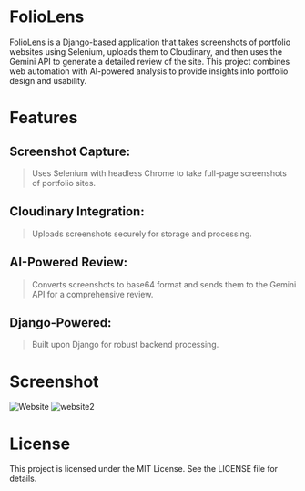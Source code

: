 # FolioLens
FolioLens is a Django-based application that takes screenshots of portfolio websites using Selenium, uploads them to Cloudinary, and then uses the Gemini API to generate a detailed review of the site. This project combines web automation with AI-powered analysis to provide insights into portfolio design and usability.

# Features
## Screenshot Capture: 
>Uses Selenium with headless Chrome to take full-page screenshots of portfolio sites.

## Cloudinary Integration:
>Uploads screenshots securely for storage and processing.

## AI-Powered Review: 
>Converts screenshots to base64 format and sends them to the Gemini API for a comprehensive review.

## Django-Powered:
>Built upon Django for robust backend processing.

# Screenshot
![Website](https://github.com/user-attachments/assets/095ac64d-0fb1-4a64-bfee-033f7b76b853)
![website2](https://github.com/user-attachments/assets/9c34923c-d9bb-4647-bbca-b5251d2d4bb6)

# License
This project is licensed under the MIT License. See the LICENSE file for details.
